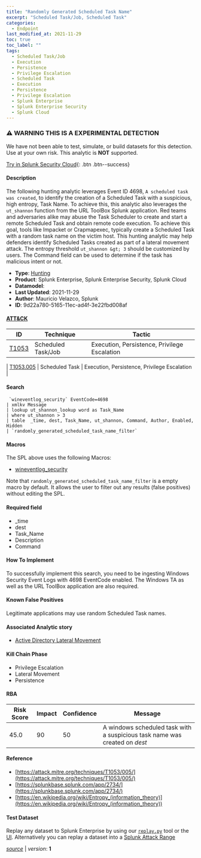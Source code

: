 ```yaml
---
title: "Randomly Generated Scheduled Task Name"
excerpt: "Scheduled Task/Job, Scheduled Task"
categories:
  - Endpoint
last_modified_at: 2021-11-29
toc: true
toc_label: ""
tags:
  - Scheduled Task/Job
  - Execution
  - Persistence
  - Privilege Escalation
  - Scheduled Task
  - Execution
  - Persistence
  - Privilege Escalation
  - Splunk Enterprise
  - Splunk Enterprise Security
  - Splunk Cloud
---
```


### ⚠️ WARNING THIS IS A EXPERIMENTAL DETECTION
We have not been able to test, simulate, or build datasets for this detection. Use at your own risk. This analytic is **NOT** supported.


[Try in Splunk Security Cloud](https://www.splunk.com/en_us/cyber-security.html){: .btn .btn--success}

#### Description

The following hunting analytic leverages Event ID 4698, `A scheduled task was created`, to identify the creation of a Scheduled Task with a suspicious, high entropy, Task Name. To achieve this, this analytic also leverages the `ut_shannon` function from the URL ToolBox Splunk application. Red teams and adversaries alike may abuse the Task Scheduler to create and start a remote Scheduled Task and obtain remote code execution. To achieve this goal, tools like Impacket or Crapmapexec, typically create a Scheduled Task with a random task name on the victim host. This hunting analytic may help defenders identify Scheduled Tasks created as part of a lateral movement attack. The entropy threshold `ut_shannon &gt; 3` should be customized by users. The Command field can be used to determine if the task has malicious intent or not.

- **Type**: [Hunting](https://github.com/splunk/security_content/wiki/Detection-Analytic-Types)
- **Product**: Splunk Enterprise, Splunk Enterprise Security, Splunk Cloud
- **Datamodel**: 
- **Last Updated**: 2021-11-29
- **Author**: Mauricio Velazco, Splunk
- **ID**: 9d22a780-5165-11ec-ad4f-3e22fbd008af


#### [ATT&CK](https://attack.mitre.org/)

| ID             | Technique        |  Tactic             |
| -------------- | ---------------- |-------------------- |
| [T1053](https://attack.mitre.org/techniques/T1053/) | Scheduled Task/Job | Execution, Persistence, Privilege Escalation |

| [T1053.005](https://attack.mitre.org/techniques/T1053/005/) | Scheduled Task | Execution, Persistence, Privilege Escalation |

#### Search

```
 `wineventlog_security` EventCode=4698 
| xmlkv Message 
| lookup ut_shannon_lookup word as Task_Name 
| where ut_shannon > 3 
| table  _time, dest, Task_Name, ut_shannon, Command, Author, Enabled, Hidden 
| `randomly_generated_scheduled_task_name_filter`
```

#### Macros
The SPL above uses the following Macros:
* [wineventlog_security](https://github.com/splunk/security_content/blob/develop/macros/wineventlog_security.yml)

Note that `randomly_generated_scheduled_task_name_filter` is a empty macro by default. It allows the user to filter out any results (false positives) without editing the SPL.

#### Required field
* _time
* dest
* Task_Name
* Description
* Command


#### How To Implement
To successfully implement this search, you need to be ingesting Windows Security Event Logs with 4698 EventCode enabled. The Windows TA as well as the URL ToolBox application are also required.

#### Known False Positives
Legitimate applications may use random Scheduled Task names.

#### Associated Analytic story
* [Active Directory Lateral Movement](/stories/active_directory_lateral_movement)


#### Kill Chain Phase
* Privilege Escalation
* Lateral Movement
* Persistence



#### RBA

| Risk Score  | Impact      | Confidence   | Message      |
| ----------- | ----------- |--------------|--------------|
| 45.0 | 90 | 50 | A windows scheduled task with a suspicious task name was created on $dest$ |




#### Reference

* [https://attack.mitre.org/techniques/T1053/005/](https://attack.mitre.org/techniques/T1053/005/)
* [https://splunkbase.splunk.com/app/2734/](https://splunkbase.splunk.com/app/2734/)
* [https://en.wikipedia.org/wiki/Entropy_(information_theory)](https://en.wikipedia.org/wiki/Entropy_(information_theory))



#### Test Dataset
Replay any dataset to Splunk Enterprise by using our [`replay.py`](https://github.com/splunk/attack_data#using-replaypy) tool or the [UI](https://github.com/splunk/attack_data#using-ui).
Alternatively you can replay a dataset into a [Splunk Attack Range](https://github.com/splunk/attack_range#replay-dumps-into-attack-range-splunk-server)




[*source*](https://github.com/splunk/security_content/tree/develop/detections/experimental/endpoint/randomly_generated_scheduled_task_name.yml) \| *version*: **1**